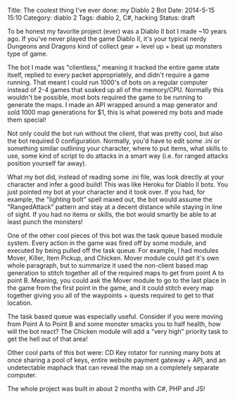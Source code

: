 Title: The coolest thing I've ever done: my Diablo 2 Bot
Date: 2014-5-15 15:10
Category: diablo 2
Tags: diablo 2, C#, hacking
Status: draft


To be honest my favorite project (ever) was a Diablo II bot I made ~10 years ago. If you've never played the game Diablo II, it's your typical nerdy Dungeons and Dragons kind of collect gear + level up + beat up monsters type of game. 

The bot I made was "clientless," meaning it tracked the entire game state itself, replied to every packet appropriately, and didn't require a game running. That meant I could run 1000's of bots on a regular computer instead of 2-4 games that soaked up all of the memory/CPU. Normally this wouldn't be possible, most bots required the game to be running to generate the maps. I made an API wrapped around a map generator and sold 1000 map generations for $1, this is what powered my bots and made them special!

Not only could the bot run without the client, that was pretty cool, but also the bot required 0 configuration. Normally, you'd have to edit some .ini or something similar outlining your character, where to put items, what skills to use, some kind of script to do attacks in a smart way (i.e. for ranged attacks position yourself far away).

What my bot did, instead of reading some .ini file, was look directly at your character and infer a good build! This was like Heroku for Diablo II bots. You just pointed my bot at your character and it took over. If you had, for example, the "lighting bolt" spell maxed out, the bot would assume the "RangedAttack" pattern and stay at a decent distance while staying in line of sight. If you had no items or skills, the bot would smartly be able to at least punch the monsters!

One of the other cool pieces of this bot was the task queue based module system. Every action in the game was fired off by some module, and executed by being pulled off the task queue. For example, I had modules Mover, Killer, Item Pickup, and Chicken. Mover module could get it's own whole paragraph, but to summarize it used the non-client based map generation to stitch together all of the required maps to get from point A to point B. Meaning, you could ask the Mover module to go to the last place in the game from the first point in the game, and it could stitch every map together giving you all of the waypoints + quests required to get to that location.

The task based queue was especially useful. Consider if you were moving from Point A to Point B and some monster smacks you to half health, how will the bot react? The Chicken module will add a "very high" priority task to get the hell out of that area! 

Other cool parts of this bot were: CD Key rotator for running many bots at once sharing a pool of keys, entire website payment gateway + API, and an undetectable maphack that can reveal the map on a completely separate computer.

The whole project was built in about 2 months with C#, PHP and JS!

